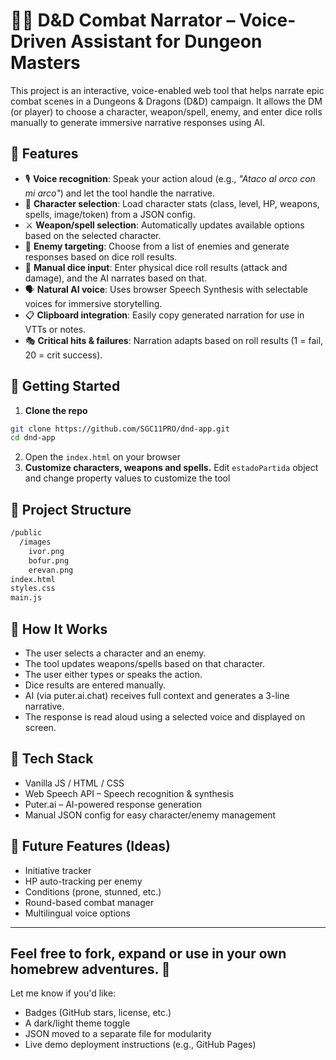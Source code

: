 # 🧙‍♂️ D&D Combat Narrator – Voice-Driven Assistant for Dungeon Masters

This project is an interactive, voice-enabled web tool that helps narrate epic combat scenes in a Dungeons & Dragons (D&D) campaign. It allows the DM (or player) to choose a character, weapon/spell, enemy, and enter dice rolls manually to generate immersive narrative responses using AI.

## 🔮 Features

- 🎙️ **Voice recognition**: Speak your action aloud (e.g., *"Ataco al orco con mi arco"*) and let the tool handle the narrative.
- 🧝 **Character selection**: Load character stats (class, level, HP, weapons, spells, image/token) from a JSON config.
- ⚔️ **Weapon/spell selection**: Automatically updates available options based on the selected character.
- 👹 **Enemy targeting**: Choose from a list of enemies and generate responses based on dice roll results.
- 📝 **Manual dice input**: Enter physical dice roll results (attack and damage), and the AI narrates based on that.
- 🗣️ **Natural AI voice**: Uses browser Speech Synthesis with selectable voices for immersive storytelling.
- 📋 **Clipboard integration**: Easily copy generated narration for use in VTTs or notes.
- 🎭 **Critical hits & failures**: Narration adapts based on roll results (1 = fail, 20 = crit success).

## 🚀 Getting Started

1. **Clone the repo**

```bash
git clone https://github.com/SGC11PRO/dnd-app.git
cd dnd-app
```

2. Open the `index.html` on your browser
3. **Customize characters, weapons and spells.** Edit `estadoPartida` object and change property values to customize the tool

## 📁 Project Structure
```bash
/public
  /images
    ivor.png
    bofur.png
    erevan.png
index.html
styles.css
main.js
```
## 🧠 How It Works
- The user selects a character and an enemy.
- The tool updates weapons/spells based on that character.
- The user either types or speaks the action.
- Dice results are entered manually.
- AI (via puter.ai.chat) receives full context and generates a 3-line narrative.
- The response is read aloud using a selected voice and displayed on screen.

## 🧪 Tech Stack
- Vanilla JS / HTML / CSS
- Web Speech API – Speech recognition & synthesis
- Puter.ai – AI-powered response generation
- Manual JSON config for easy character/enemy management

## 🧰 Future Features (Ideas)
- Initiative tracker
- HP auto-tracking per enemy
- Conditions (prone, stunned, etc.)
- Round-based combat manager
- Multilingual voice options

---
Feel free to fork, expand or use in your own homebrew adventures. 🎲
---
Let me know if you'd like:
- Badges (GitHub stars, license, etc.)
- A dark/light theme toggle
- JSON moved to a separate file for modularity
- Live demo deployment instructions (e.g., GitHub Pages)
